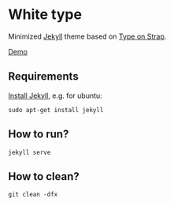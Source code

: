 White type
==========

Minimized [Jekyll](https://jekyllrb.com/) theme
based on [Type on Strap](https://github.com/sylhare/Type-on-Strap).

[Demo](https://nettle.github.io/white-type/)


Requirements
------------

[Install Jekyll](https://jekyllrb.com/docs/installation/), e.g. for ubuntu:

    sudo apt-get install jekyll


How to run?
-----------

    jekyll serve


How to clean?
-------------

    git clean -dfx

